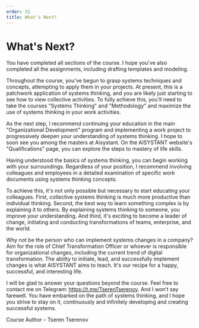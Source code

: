 ```yaml
---
order: 31
title: What's Next?
---
```


# What's Next?

You have completed all sections of the course. I hope you've also completed all the assignments, including drafting templates and modeling.

Throughout the course, you've begun to grasp systems techniques and concepts, attempting to apply them in your projects. At present, this is a patchwork application of systems thinking, and you are likely just starting to see how to view collective activities. To fully achieve this, you'll need to take the courses "Systems Thinking" and "Methodology" and maximize the use of systems thinking in your work activities.

As the next step, I recommend continuing your education in the main "Organizational Development" program and implementing a work project to progressively deepen your understanding of systems thinking. I hope to soon see you among the masters at Aisystant. On the AISYSTANT website's "Qualifications" page, you can explore the steps to mastery of life skills.

Having understood the basics of systems thinking, you can begin working with your surroundings. Regardless of your position, I recommend involving colleagues and employees in a detailed examination of specific work documents using systems thinking concepts.

To achieve this, it's not only possible but necessary to start educating your colleagues. First, collective systems thinking is much more productive than individual thinking. Second, the best way to learn something complex is by explaining it to others. By explaining systems thinking to someone, you improve your understanding. And third, it's exciting to become a leader of change, initiating and conducting transformations of teams, enterprise, and the world.

Why not be the person who can implement systems changes in a company? Aim for the role of Chief Transformation Officer or whoever is responsible for organizational changes, including the current trend of digital transformation. The ability to initiate, lead, and successfully implement changes is what AISYSTANT aims to teach. It's our recipe for a happy, successful, and interesting life.

I will be glad to answer your questions beyond the course. Feel free to contact me on Telegram: <https://t.me/TserenTserenov>. And I won’t say farewell. You have embarked on the path of systems thinking, and I hope you strive to stay on it, continuously and infinitely developing and creating successful systems.

Course Author – Tseren Tserenov